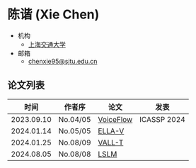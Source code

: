 # 陈谐 (Xie Chen)

- 机构
  - [上海交通大学](../Institutions/SJTU_上海交通大学.md)
- 邮箱
  - <chenxie95@sjtu.edu.cn>

## 论文列表

| 时间 | 作者序 | 论文 | 发表 |
|:-:|:-:|---|---|
| 2023.09.10 | No.04/05 | [VoiceFlow](../Models/Flow/2023.09.10_VoiceFlow.md) | ICASSP 2024 |
| 2024.01.14 | No.05/05 | [ELLA-V](../Models/Speech_LLM/2024.01.14_ELLA-V.md) |
| 2024.01.25 | No.08/09 | [VALL-T](../Models/Speech_LLM/2024.01.25_VALL-T.md) |
| 2024.08.05 | No.08/08 | [LSLM](../Models/Speech_LLM/2024.08.05_LSLM.md) |